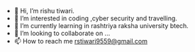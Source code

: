 - 👋 Hi, I’m rishu tiwari.
- 👀 I’m interested in coding ,cyber security and travelling.
- 🌱 I’m currently learning in rashtriya raksha university btech.
- 💞️ I’m looking to collaborate on ...
- 📫 How to reach me rstiwari9559@gmail.com

<!---
tiwarirst/tiwarirst is a ✨ special ✨ repository because its `README.md` (this file) appears on your GitHub profile.
You can click the Preview link to take a look at your changes.
--->
